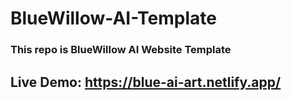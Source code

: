 # BlueWillow-AI-Template
### This repo is BlueWillow AI Website Template
## Live Demo: https://blue-ai-art.netlify.app/
